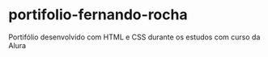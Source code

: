 # portifolio-fernando-rocha
Portifólio desenvolvido com HTML e CSS durante os estudos com curso da Alura
